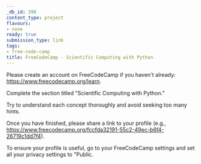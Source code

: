 ```yaml
---
_db_id: 398
content_type: project
flavours:
- none
ready: true
submission_type: link
tags:
- free-code-camp
title: FreeCodeCamp - Scientific Computing with Python
---
```


Please create an account on FreeCodeCamp if you haven't already: https://www.freecodecamp.org/learn.

Complete the section titled "Scientific Computing with Python."

Try to understand each concept thoroughly and avoid seeking too many hints.

Once you have finished, please share a link to your profile (e.g., https://www.freecodecamp.org/fccfda32191-55c2-49ec-b6f4-26719c1dd7f4).

To ensure your profile is useful, go to your FreeCodeCamp settings and set all your privacy settings to "Public.